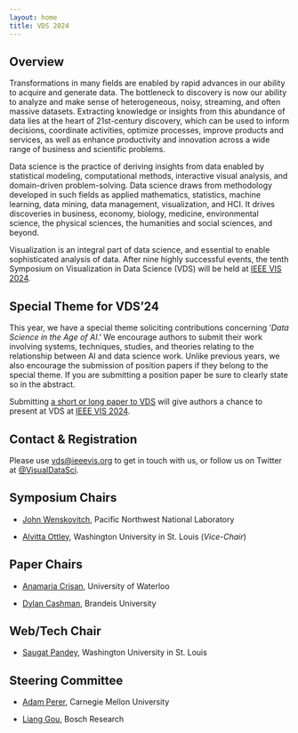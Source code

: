 ```yaml
---
layout: home
title: VDS 2024
---
```


## Overview

Transformations in many fields are enabled by rapid advances in our ability to acquire and generate data. The bottleneck to discovery is now our ability to analyze and make sense of heterogeneous, noisy, streaming, and often massive datasets. Extracting knowledge or insights from this abundance of data lies at the heart of 21st-century discovery, which can be used to inform decisions, coordinate activities, optimize processes, improve products and services, as well as enhance productivity and innovation across a wide range of business and scientific problems.

Data science is the practice of deriving insights from data enabled by statistical modeling, computational methods, interactive visual analysis, and domain-driven problem-solving. Data science draws from methodology developed in such fields as applied mathematics, statistics, machine learning, data mining, data management, visualization, and HCI. It drives discoveries in business, economy, biology, medicine, environmental science, the physical sciences, the humanities and social sciences, and beyond.

Visualization is an integral part of data science, and essential to enable sophisticated analysis of data. After nine highly successful events, the tenth Symposium on Visualization in Data Science (VDS) will be held at [IEEE VIS 2024](https://ieeevis.org/year/2024/welcome). 

## Special Theme for VDS’24
This year, we have a special theme soliciting contributions concerning ‘*Data Science in the Age of AI*.’  We encourage authors to submit their work involving systems, techniques, studies, and theories relating to the relationship between AI and data science work. Unlike previous years, we also encourage the submission of position papers if they belong to the special theme. If you are submitting a position paper be sure to clearly state so in the abstract.

Submitting [a short or long paper to VDS](http://www.visualdatascience.org/2024/cfp/) will give authors a chance to present at VDS at  [IEEE VIS 2024](https://ieeevis.org/year/2024/welcome).  


## Contact & Registration

Please use [vds@ieeevis.org](mailto:vds@ieeevis.org) to get in touch with us, or follow us on Twitter at [@VisualDataSci](https://twitter.com/VisualDataSci).

## Symposium Chairs

- [John Wenskovitch](https://johnwenskovitch.com/), Pacific Northwest National Laboratory

- [Alvitta Ottley](http://visualdata.wustl.edu), Washington University in St. Louis (*Vice-Chair*)

## Paper Chairs

- [Anamaria Crisan](https://amcrisan.github.io/), University of Waterloo

- [Dylan Cashman](https://dylancashman.github.io/), Brandeis University

## Web/Tech Chair

- [Saugat Pandey](https://iamsaugatpandey.github.io/), Washington University in St. Louis

## Steering Committee

- [Adam Perer](http://perer.org/), Carnegie Mellon University 

- [Liang Gou](https://scholar.google.com/citations?user=x3VK0fAAAAAJ&hl=en), Bosch Research 
